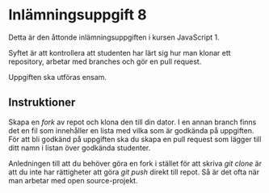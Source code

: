 # Inlämningsuppgift 8

Detta är den åttonde inlämningsuppgiften i kursen JavaScript 1.

Syftet är att kontrollera att studenten har lärt sig hur man klonar ett repository, arbetar med branches och gör en pull request.

Uppgiften ska utföras ensam.

## Instruktioner

Skapa en *fork* av repot och klona den till din dator. I en annan branch finns det en fil som innehåller en lista med vilka som är godkända på uppgiften. För att bli godkänd på uppgiften ska du skapa en pull request som lägger till ditt namn i listan över godkända studenter.

Anledningen till att du behöver göra en fork i stället för att skriva *git clone* är att du inte har rättigheter att göra *git push* direkt till repot. Så är det ofta när man arbetar med open source-projekt.
